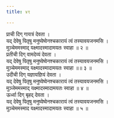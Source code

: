 ```yaml
---
title: ४९

---
```

प्राची दिग् गायत्रं देवता ।  
यद् देवेषु पितृषु मनुष्येष्वेनश्चकारायं त्वं तस्यावयजनमसि ।  
मुञ्चेममस्माद् यक्ष्मादस्मादामयतः स्वाहा ॥ २ ॥  
प्रतीची दिग् वामदेव्यं देवता ।  
यद् देवेषु पितृषु मनुष्येष्वेनश्चकारायं त्वं तस्यावयजनमसि ।  
मुञ्चेममस्माद् यक्ष्मादस्मादामयतः स्वाहा ॥॥ ३ ॥  
उदीची दिग् यज्ञायज्ञियं देवता ।  
यद् देवेषु पितृषु मनुष्येष्वेनश्चकारायं त्वं तस्यावयजनमसि ।  
मुञ्जेममस्माद् यक्ष्मादस्मादामयतः स्वाहा ॥ ४ ॥  
ऊर्ध्वा दिग् बृहद् देवता ।  
यद् देवेषु पितृषु मनुष्येष्वेनश्चकारायं त्वं तस्यावयजनमसि ।  
मुञ्चेममस्माद यक्ष्मादस्मादामयतः स्वाहा ॥ ५ ॥  